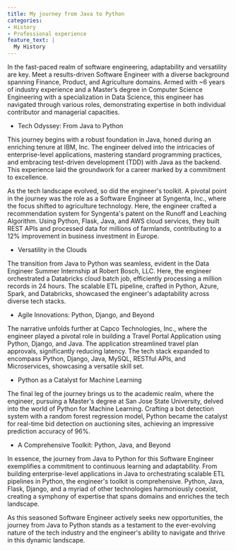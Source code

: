 ```yaml
---
title: My journey from Java to Python
categories:
- History
- Professional experience
feature_text: |
  My History
---
```


In the fast-paced realm of software engineering, adaptability and versatility are key. Meet a results-driven Software Engineer with a diverse background spanning Finance, Product, and Agriculture domains. Armed with ~6 years of industry experience and a Master’s degree in Computer Science Engineering with a specialization in Data Science, this engineer has navigated through various roles, demonstrating expertise in both individual contributor and managerial capacities.

<!-- more -->
* Tech Odyssey: From Java to Python

This journey begins with a robust foundation in Java, honed during an enriching tenure at IBM, Inc. The engineer delved into the intricacies of enterprise-level applications, mastering standard programming practices, and embracing test-driven development (TDD) with Java as the backend. This experience laid the groundwork for a career marked by a commitment to excellence.

As the tech landscape evolved, so did the engineer's toolkit. A pivotal point in the journey was the role as a Software Engineer at Syngenta, Inc., where the focus shifted to agriculture technology. Here, the engineer crafted a recommendation system for Syngenta's patent on the Runoff and Leaching Algorithm. Using Python, Flask, Java, and AWS cloud services, they built REST APIs and processed data for millions of farmlands, contributing to a 12% improvement in business investment in Europe.

* Versatility in the Clouds

The transition from Java to Python was seamless, evident in the Data Engineer Summer Internship at Robert Bosch, LLC. Here, the engineer orchestrated a Databricks cloud batch job, efficiently processing a million records in 24 hours. The scalable ETL pipeline, crafted in Python, Azure, Spark, and Databricks, showcased the engineer's adaptability across diverse tech stacks.

* Agile Innovations: Python, Django, and Beyond

The narrative unfolds further at Capco Technologies, Inc., where the engineer played a pivotal role in building a Travel Portal Application using Python, Django, and Java. The application streamlined travel plan approvals, significantly reducing latency. The tech stack expanded to encompass Python, Django, Java, MySQL, RESTful APIs, and Microservices, showcasing a versatile skill set.

* Python as a Catalyst for Machine Learning

The final leg of the journey brings us to the academic realm, where the engineer, pursuing a Master's degree at San Jose State University, delved into the world of Python for Machine Learning. Crafting a bot detection system with a random forest regression model, Python became the catalyst for real-time bid detection on auctioning sites, achieving an impressive prediction accuracy of 96%.

* A Comprehensive Toolkit: Python, Java, and Beyond

In essence, the journey from Java to Python for this Software Engineer exemplifies a commitment to continuous learning and adaptability. From building enterprise-level applications in Java to orchestrating scalable ETL pipelines in Python, the engineer's toolkit is comprehensive. Python, Java, Flask, Django, and a myriad of other technologies harmoniously coexist, creating a symphony of expertise that spans domains and enriches the tech landscape.

As this seasoned Software Engineer actively seeks new opportunities, the journey from Java to Python stands as a testament to the ever-evolving nature of the tech industry and the engineer's ability to navigate and thrive in this dynamic landscape.
